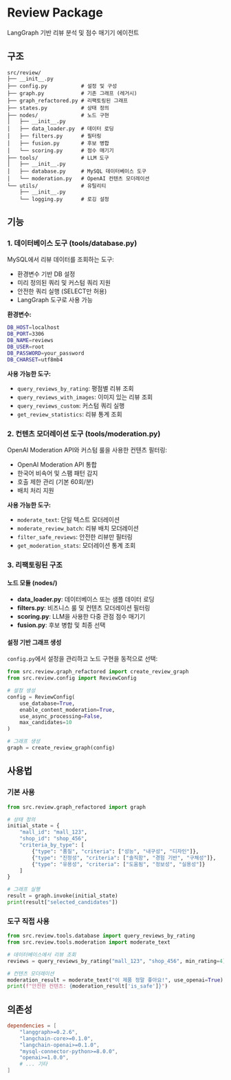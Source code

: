 # Review Package

LangGraph 기반 리뷰 분석 및 점수 매기기 에이전트

## 구조

```
src/review/
├── __init__.py
├── config.py           # 설정 및 구성
├── graph.py            # 기존 그래프 (레거시)
├── graph_refactored.py # 리팩토링된 그래프
├── states.py           # 상태 정의
├── nodes/              # 노드 구현
│   ├── __init__.py
│   ├── data_loader.py  # 데이터 로딩
│   ├── filters.py      # 필터링
│   ├── fusion.py       # 후보 병합
│   └── scoring.py      # 점수 매기기
├── tools/              # LLM 도구
│   ├── __init__.py
│   ├── database.py     # MySQL 데이터베이스 도구
│   └── moderation.py   # OpenAI 컨텐츠 모더레이션
└── utils/              # 유틸리티
    ├── __init__.py
    └── logging.py      # 로깅 설정
```

## 기능

### 1. 데이터베이스 도구 (tools/database.py)

MySQL에서 리뷰 데이터를 조회하는 도구:

- 환경변수 기반 DB 설정
- 미리 정의된 쿼리 및 커스텀 쿼리 지원
- 안전한 쿼리 실행 (SELECT만 허용)
- LangGraph 도구로 사용 가능

**환경변수:**
```bash
DB_HOST=localhost
DB_PORT=3306
DB_NAME=reviews
DB_USER=root
DB_PASSWORD=your_password
DB_CHARSET=utf8mb4
```

**사용 가능한 도구:**
- `query_reviews_by_rating`: 평점별 리뷰 조회
- `query_reviews_with_images`: 이미지 있는 리뷰 조회
- `query_reviews_custom`: 커스텀 쿼리 실행
- `get_review_statistics`: 리뷰 통계 조회

### 2. 컨텐츠 모더레이션 도구 (tools/moderation.py)

OpenAI Moderation API와 커스텀 룰을 사용한 컨텐츠 필터링:

- OpenAI Moderation API 통합
- 한국어 비속어 및 스팸 패턴 감지
- 호출 제한 관리 (기본 60회/분)
- 배치 처리 지원

**사용 가능한 도구:**
- `moderate_text`: 단일 텍스트 모더레이션
- `moderate_review_batch`: 리뷰 배치 모더레이션  
- `filter_safe_reviews`: 안전한 리뷰만 필터링
- `get_moderation_stats`: 모더레이션 통계 조회

### 3. 리팩토링된 구조

#### 노드 모듈 (nodes/)

- **data_loader.py**: 데이터베이스 또는 샘플 데이터 로딩
- **filters.py**: 비즈니스 룰 및 컨텐츠 모더레이션 필터링
- **scoring.py**: LLM을 사용한 다중 관점 점수 매기기
- **fusion.py**: 후보 병합 및 최종 선택

#### 설정 기반 그래프 생성

`config.py`에서 설정을 관리하고 노드 구현을 동적으로 선택:

```python
from src.review.graph_refactored import create_review_graph
from src.review.config import ReviewConfig

# 설정 생성
config = ReviewConfig(
    use_database=True,
    enable_content_moderation=True,
    use_async_processing=False,
    max_candidates=10
)

# 그래프 생성
graph = create_review_graph(config)
```

## 사용법

### 기본 사용

```python
from src.review.graph_refactored import graph

# 상태 정의
initial_state = {
    "mall_id": "mall_123",
    "shop_id": "shop_456",
    "criteria_by_type": [
        {"type": "품질", "criteria": ["성능", "내구성", "디자인"]},
        {"type": "진정성", "criteria": ["솔직함", "경험 기반", "구체성"]},
        {"type": "유용성", "criteria": ["도움됨", "정보성", "실용성"]}
    ]
}

# 그래프 실행
result = graph.invoke(initial_state)
print(result["selected_candidates"])
```

### 도구 직접 사용

```python
from src.review.tools.database import query_reviews_by_rating
from src.review.tools.moderation import moderate_text

# 데이터베이스에서 리뷰 조회
reviews = query_reviews_by_rating("mall_123", "shop_456", min_rating=4)

# 컨텐츠 모더레이션
moderation_result = moderate_text("이 제품 정말 좋아요!", use_openai=True)
print(f"안전한 컨텐츠: {moderation_result['is_safe']}")
```

## 의존성

```toml
dependencies = [
    "langgraph>=0.2.6",
    "langchain-core>=0.1.0", 
    "langchain-openai>=0.1.0",
    "mysql-connector-python>=8.0.0",
    "openai>=1.0.0",
    # ... 기타
]
```
